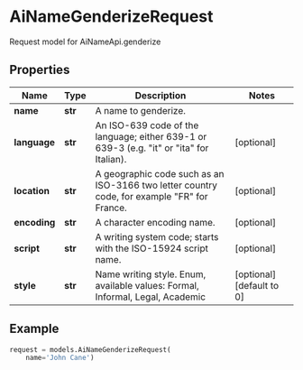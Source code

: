 # AiNameGenderizeRequest

Request model for AiNameApi.genderize

## Properties

Name | Type | Description | Notes
---- | ---- | ----------- | -----
**name** |**str** |A name to genderize. |
**language** |**str** |An ISO-639 code of the language; either 639-1 or 639-3 (e.g. \"it\" or \"ita\" for Italian).              |[optional] 
**location** |**str** |A geographic code such as an ISO-3166 two letter country code, for example \"FR\" for France.              |[optional] 
**encoding** |**str** |A character encoding name. |[optional] 
**script** |**str** |A writing system code; starts with the ISO-15924 script name. |[optional] 
**style** |**str** |Name writing style. Enum, available values: Formal, Informal, Legal, Academic |[optional] [default to 0]

## Example
```python
request = models.AiNameGenderizeRequest(
    name='John Cane')
```
